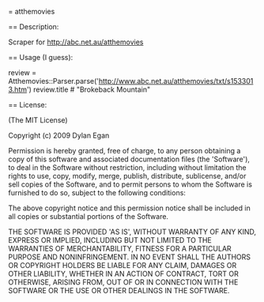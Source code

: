 = atthemovies

== Description:

Scraper for http://abc.net.au/atthemovies

== Usage (I guess):

  review = Atthemovies::Parser.parse('http://www.abc.net.au/atthemovies/txt/s1533013.htm')
  review.title # "Brokeback Mountain"

== License:

(The MIT License)

Copyright (c) 2009 Dylan Egan

Permission is hereby granted, free of charge, to any person obtaining a copy of
this software and associated documentation files (the 'Software'), to deal in
the Software without restriction, including without limitation the rights to use,
copy, modify, merge, publish, distribute, sublicense, and/or sell copies of the
Software, and to permit persons to whom the Software is furnished to do so, subject to the following conditions:

The above copyright notice and this permission notice shall be included in all copies or substantial portions of the Software.

THE SOFTWARE IS PROVIDED 'AS IS', WITHOUT WARRANTY OF ANY KIND, EXPRESS OR IMPLIED,
INCLUDING BUT NOT LIMITED TO THE WARRANTIES OF MERCHANTABILITY, FITNESS FOR A PARTICULAR
PURPOSE AND NONINFRINGEMENT. IN NO EVENT SHALL THE AUTHORS OR COPYRIGHT HOLDERS BE
LIABLE FOR ANY CLAIM, DAMAGES OR OTHER LIABILITY, WHETHER IN AN ACTION OF CONTRACT,
TORT OR OTHERWISE, ARISING FROM, OUT OF OR IN CONNECTION WITH THE SOFTWARE OR THE USE OR OTHER DEALINGS IN THE SOFTWARE.
